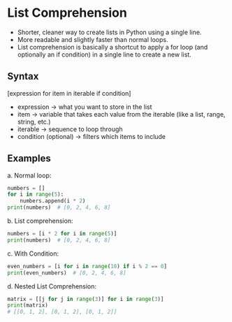 # List Comprehension

- Shorter, cleaner way to create lists in Python using a single line.
- More readable and slightly faster than normal loops.
- List comprehension is basically a shortcut to apply a for loop (and optionally an if condition) in a single line to create a new list.

## Syntax
[expression for item in iterable if condition]


- expression → what you want to store in the list
-	item → variable that takes each value from the iterable (like a list, range, string, etc.)  
-	iterable → sequence to loop through  
-	condition (optional) → filters which items to include  




## Examples



a.	Normal loop:
```python
numbers = []
for i in range(5):
    numbers.append(i * 2)
print(numbers)  # [0, 2, 4, 6, 8]
```

b.	List comprehension:
```python
numbers = [i * 2 for i in range(5)]
print(numbers)  # [0, 2, 4, 6, 8]
```

c.	With Condition:
```python
even_numbers = [i for i in range(10) if i % 2 == 0]
print(even_numbers)  # [0, 2, 4, 6, 8]
```

d.	Nested List Comprehension:
```python
matrix = [[j for j in range(3)] for i in range(3)]
print(matrix)
# [[0, 1, 2], [0, 1, 2], [0, 1, 2]]
```



